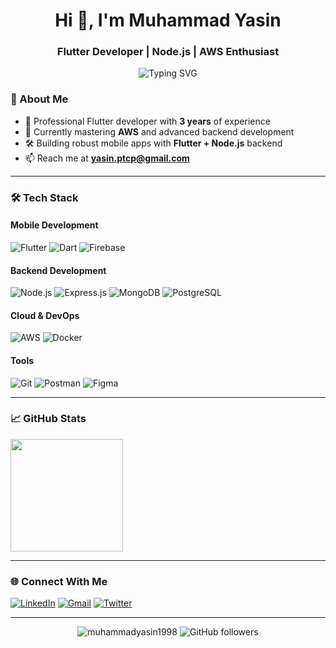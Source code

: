 <h1 align="center">Hi 👋, I'm Muhammad Yasin</h1>
<h3 align="center">Flutter Developer | Node.js | AWS Enthusiast</h3>

<p align="center">
  <img src="https://readme-typing-svg.demolab.com?font=Fira+Code&pause=1000&color=22D3EE&center=true&vCenter=true&width=435&lines=3+Years+of+Flutter+Experience;Node.js+Backend+Developer;AWS+Learner;Mobile+App+Specialist" alt="Typing SVG" />
</p>



### 🚀 About Me

- 💼 Professional Flutter developer with **3 years** of experience
- 🌱 Currently mastering **AWS** and advanced backend development
- 🛠 Building robust mobile apps with **Flutter + Node.js** backend
- 📫 Reach me at **yasin.ptcp@gmail.com**

---

### 🛠 Tech Stack

#### Mobile Development
![Flutter](https://img.shields.io/badge/Flutter-02569B?style=for-the-badge&logo=flutter&logoColor=white)
![Dart](https://img.shields.io/badge/Dart-0175C2?style=for-the-badge&logo=dart&logoColor=white)
![Firebase](https://img.shields.io/badge/Firebase-FFCA28?style=for-the-badge&logo=firebase&logoColor=black)

#### Backend Development
![Node.js](https://img.shields.io/badge/Node.js-339933?style=for-the-badge&logo=nodedotjs&logoColor=white)
![Express.js](https://img.shields.io/badge/Express.js-000000?style=for-the-badge&logo=express&logoColor=white)
![MongoDB](https://img.shields.io/badge/MongoDB-47A248?style=for-the-badge&logo=mongodb&logoColor=white)
![PostgreSQL](https://img.shields.io/badge/PostgreSQL-4169E1?style=for-the-badge&logo=postgresql&logoColor=white)

#### Cloud & DevOps
![AWS](https://img.shields.io/badge/AWS-232F3E?style=for-the-badge&logo=amazonaws&logoColor=white)
![Docker](https://img.shields.io/badge/Docker-2496ED?style=for-the-badge&logo=docker&logoColor=white)

#### Tools
![Git](https://img.shields.io/badge/Git-F05032?style=for-the-badge&logo=git&logoColor=white)
![Postman](https://img.shields.io/badge/Postman-FF6C37?style=for-the-badge&logo=postman&logoColor=white)
![Figma](https://img.shields.io/badge/Figma-F24E1E?style=for-the-badge&logo=figma&logoColor=white)

---

### 📈 GitHub Stats

<div align="start">

  <img height="180em" src="https://github-readme-stats.vercel.app/api/top-langs/?username=muhammadyasin1998&layout=compact&langs_count=8&theme=radical"/>
</div>

---

### 🌐 Connect With Me

[![LinkedIn](https://img.shields.io/badge/LinkedIn-0077B5?style=for-the-badge&logo=linkedin&logoColor=white)](https://linkedin.com/in/muhammadyasin1998)
[![Gmail](https://img.shields.io/badge/Gmail-D14836?style=for-the-badge&logo=gmail&logoColor=white)](mailto:yasin.ptcp@gmail.com)
[![Twitter](https://img.shields.io/badge/Twitter-1DA1F2?style=for-the-badge&logo=twitter&logoColor=white)](https://twitter.com/yourhandle)

---

<div align="center">
  <img src="https://komarev.com/ghpvc/?username=muhammadyasin1998&label=Profile%20views&color=0e75b6&style=flat" alt="muhammadyasin1998" /> 
  <img src="https://img.shields.io/github/followers/muhammadyasin1998?label=Follow&style=social" alt="GitHub followers">
</div>
